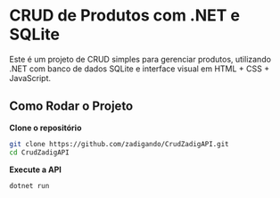 # CRUD de Produtos com .NET e SQLite

Este é um projeto de CRUD simples para gerenciar produtos, utilizando .NET com banco de dados SQLite e interface visual em HTML + CSS + JavaScript.

## Como Rodar o Projeto

**Clone o repositório**  
```sh
git clone https://github.com/zadigando/CrudZadigAPI.git
cd CrudZadigAPI
```
**Execute a API**
```sh
dotnet run
```
